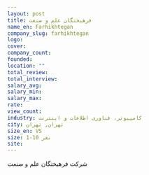 ```yaml
---
layout: post
title: فرهیختگان علم و صنعت
name_en: Farhikhtegan
company_slug: farhikhtegan
logo: 
cover: 
company_count:
founded:
location: ""
total_review: 
total_interview: 
salary_avg: 
salary_min: 
salary_max: 
rate: 
view_count: 
industry: کامپیوتر، فناوری اطلاعات و اینترنت
city: تهران, تهران
size_en: VS
size: 1-10 نفر
site: 
---
```


شرکت فرهیختگان علم و صنعت 
